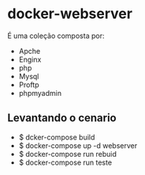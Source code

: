 # docker-webserver

É uma coleção composta por:
* Apche 
* Enginx
* php
* Mysql
* Proftp
* phpmyadmin

## Levantando o cenario
* $ dcker-compose build
* $ docker-compose up -d webserver
* $ docker-compose run rebuid
* $ docker-compose run teste
